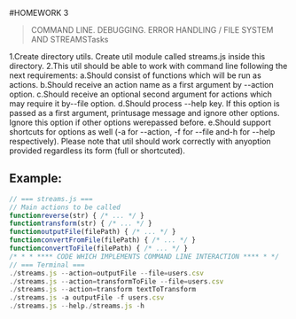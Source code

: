 #HOMEWORK 3
>COMMAND LINE. DEBUGGING. ERROR HANDLING / FILE SYSTEM AND STREAMSTasks

1.Create directory ​utils​​. Create util module called ​streams.js​​ inside this directory.
2.This util should be able to work with command line following the next requirements:
    a.Should consist of functions which will be run as actions.
    b.Should receive an action name as a first argument by ​--action​​ option.
    c.Should receive an optional second argument for actions which may require it by--file​​ option.
    d.Should process ​--help​​ key. If this option is passed as a first argument, printusage message and ignore other options. Ignore this option if other options werepassed before.
    e.Should support shortcuts for options as well (​-a​​ for ​--action​​, ​-f​​ for ​--file​​ and-h​​ for ​--help ​​respectively). Please note that util should work correctly with anyoption provided regardless its form (full or shortcuted).
    
## Example:
```javascript
// === streams.js ===
// Main actions to be called
function​​​reverse​​(str) { ​/* ... */​ }
function​​​transform​​(str) { ​/* ... */​ }
function​​​outputFile​​(filePath) { ​/* ... */​ }
function​​​convertFromFile​​(filePath) { ​/* ... */​ }
function​​​convertToFile​​(filePath) { ​/* ... */​ }
/* * * **** CODE WHICH IMPLEMENTS COMMAND LINE INTERACTION **** * */
// === Terminal ===
./streams.js --action=outputFile --file=users.csv
./streams.js --action=transformToFile --file=users.csv
./streams.js --action=transform textToTransform
./streams.js -a outputFile -f users.csv
./streams.js --help./streams.js -h
```
